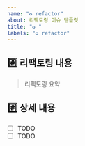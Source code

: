 ```yaml
---
name: "♻️ refactor"
about: 리팩토링 이슈 템플릿
title: "♻️ "
labels: "♻️ refactor"
---
```


## #️⃣ 리팩토링 내용
> 리팩토링 요약

## #️⃣ 상세 내용
- [ ] TODO
- [ ] TODO